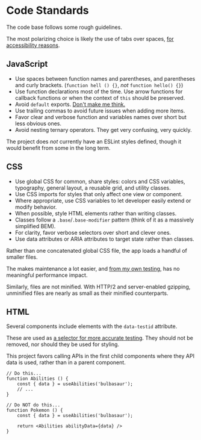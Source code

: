 # Code Standards

The code base follows some rough guidelines.

The most polarizing choice is likely the use of tabs over spaces, [for accessibility reasons](https://www.reddit.com/r/javascript/comments/c8drjo/nobody_talks_about_the_real_reason_to_use_tabs/).


## JavaScript

- Use spaces between function names and parentheses, and parentheses and curly brackets. (`function hell () {}`, _not_ `function hello() {}`)
- Use function declarations most of the time. Use arrow functions for callback functions or when the context of `this` should be preserved.
- Avoid `default` exports. [Don't make me think.](https://en.wikipedia.org/wiki/Don't_Make_Me_Think)
- Use trailing commas to avoid future issues when adding more items.
- Favor clear and verbose function and variables names over short but less obvious ones.
- Avoid nesting ternary operators. They get very confusing, very quickly.

The project does _not_ currently have an ESLint styles defined, though it would benefit from some in the long term.


## CSS

- Use global CSS for common, share styles: colors and CSS variables, typography, general layout, a reusable grid, and utility classes.
- Use CSS imports for styles that only affect one view or component.
- Where appropriate, use CSS variables to let developer easily extend or modify behavior.
- When possible, style HTML elements rather than writing classes.
- Classes follow a `.base`/`.base-modifier` pattern (think of it as a massively simplified BEM).
- For clarity, favor verbose selectors over short and clever ones.
- Use data attributes or ARIA attributes to target state rather than classes.

Rather than one concatenated global CSS file, the app loads a handful of smaller files.

The makes maintenance a lot easier, and [from my own testing](https://gomakethings.com/modular-css-and-different-ways-to-structure-your-stylesheets/), has no meaningful performance impact.

Similarly, files are not minified. With HTTP/2 and server-enabled gzipping, unminified files are nearly as small as their minified counterparts.


## HTML

Several components include elements with the `data-testid` attribute.

These are used as [a selector for more accurate testing](https://playwright.dev/docs/locators#locate-by-test-id). They should not be removed, nor should they be used for styling.

This project favors calling APIs in the first child components where they API data is used, rather than in a parent component.

```tsx
// Do this...
function Abilities () {
	const { data } = useAbilities('bulbasaur');
	// ...
}

// Do NOT do this...
function Pokemon () {
	const { data } = useAbilities('bulbasaur');

	return <Abilities abilityData={data} />
}
```
